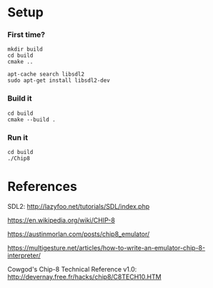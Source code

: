 # Setup

### First time?
```
mkdir build
cd build
cmake ..
```
```
apt-cache search libsdl2
sudo apt-get install libsdl2-dev
```

### Build it
```
cd build
cmake --build .
```

### Run it
```
cd build
./Chip8
```

# References
SDL2: http://lazyfoo.net/tutorials/SDL/index.php

https://en.wikipedia.org/wiki/CHIP-8

https://austinmorlan.com/posts/chip8_emulator/

https://multigesture.net/articles/how-to-write-an-emulator-chip-8-interpreter/

Cowgod's Chip-8 Technical Reference v1.0: http://devernay.free.fr/hacks/chip8/C8TECH10.HTM
